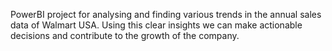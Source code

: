 PowerBI project for analysing and finding various trends in the annual sales data of Walmart USA. Using this clear insights we can make actionable decisions and contribute to the growth of the company.
